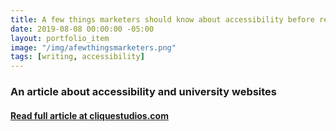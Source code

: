 ```yaml
---
title: A few things marketers should know about accessibility before redesigning a university website
date: 2019-08-08 00:00:00 -05:00
layout: portfolio_item
image: "/img/afewthingsmarketers.png"
tags: [writing, accessibility]
---
```


### An article about accessibility and university websites
#### [Read full article at cliquestudios.com](https://cliquestudios.com/accessible-university-web-design/)